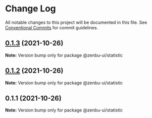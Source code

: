 # Change Log

All notable changes to this project will be documented in this file.
See [Conventional Commits](https://conventionalcommits.org) for commit guidelines.

## [0.1.3](https://github.com/KodepandaID/zenbu-ui/compare/@zenbu-ui/statistic@0.1.2...@zenbu-ui/statistic@0.1.3) (2021-10-26)

**Note:** Version bump only for package @zenbu-ui/statistic





## [0.1.2](https://github.com/KodepandaID/zenbu-ui/compare/@zenbu-ui/statistic@0.1.1...@zenbu-ui/statistic@0.1.2) (2021-10-26)

**Note:** Version bump only for package @zenbu-ui/statistic





## 0.1.1 (2021-10-26)

**Note:** Version bump only for package @zenbu-ui/statistic

